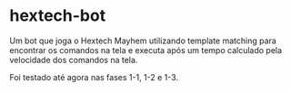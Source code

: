 # hextech-bot

Um bot que joga o Hextech Mayhem utilizando template matching para encontrar os comandos na tela e executa após um tempo calculado pela velocidade dos comandos na tela.

Foi testado até agora nas fases 1-1, 1-2 e 1-3.
